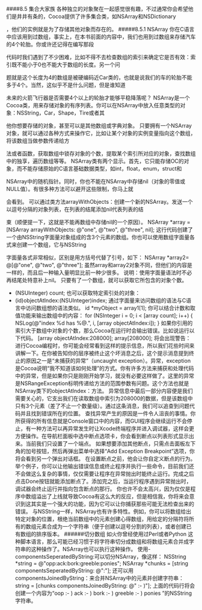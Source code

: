####8.5 集合大家族
各种独立的对象聚在一起感觉很有趣，不过通常你会希望他们是井井有条的，Cocoa提供了许多集合类，如NSArray和NSDictionary

，他们的实例就是为了存储其他对象而存在的。
#####8.5.1 NSArray
你在C语言中应该用到过数组，事实上，在本书前面的内容中，我们也用到过数组来存储汽车的4个轮胎。你或许还记得在编写那段

代码时我们遇到了不少困难，比如不得不去检查数组的索引来确定它是否有效：索引既不能小于0也不能大于数组的长度。另一个问

题就是这个长度为4的数组是被硬编码近Car类的，也就是说我们的车的轮胎不能多于4个。当然，这似乎不是什么问题，但是谁知道

未来的火箭飞行器是否需要4个以上的轮胎才能够平稳降落呢？
NSArray是一个Cocoa类，用来存储对象的有序列表。你可以在NSArray中放入任意类型的对象：NSString，Car，Shape，Tire或者其

他你想要存储的对象，甚至可以是其他数组或字典对象。
只要拥有一个NSArray对象，就可以通过各种方式来操作它，比如让某个对象的实例变量指向这个数组，将该数组当做参数传递给方

法或者函数，获取数组中锁存对象的个数，提取某个索引所对应的对象，查找数组中的独享，遍历数组等等。
NSArray类有两个显示。首先，它只能存储OC的对象，而不能存储原始的C语言基础数据类型，如int，float，enum，struct和

NSArray中的随机指针。同时，你也不能在NSArray中存储nil（对象的零值或NULL值）。有很多种方法可以避开这些限制，你马上就

会看到。
可以通过类方法arrayWithObjects：创建一个新的NSArray。发送一个以逗号分隔的对象列表，在列表的结尾添加nil代表列表的结

束（顺便提一下，这就是不能再数组中存储nil的一个原因）。
NSArray *array = [NSArray arrayWithObjects: @"one", @"two", @"three", nil];
这行代码创建了一个由NSString字面量对象组成的含3个元素的数组。你也可以使用数组字面量各式来创建一个数组，它与NSString

字面量各式非常相似，区别是用方括号代替了引号，如下：
NSArray *array2= @[@"one", @"two", @"three"];
虽然array和array2对象不同，但他们的内容是一样的，而且后一种输入量明显比前一种少很多。
说明：使用字面量语法时不必再结尾处特意补上nil。
只要有了一个数组，就可以获取它所包含的对象个数。
- (NSUInteger) count;
也可以获取特定索引处的对象：
- (id)objectAtIndex:(NSUInteger)index;
通过字面量来访问数组的语法与C语言中访问数组想的语法类似。
id *myObject = array1[1];
你可以结合计数和取值功能来输出数组中的内容：
for (NSInteger i = 0; i < [array count]; i++)
{
NSLog(@"index %d has %@.", i, [array objectAtIndex:i]);
}
如果你引用的索引大于数组中对象的个数，那么Cocoa在运行时会输出错误。比如说运行以下代码。
[array objectAtIndex:208000];
array[208000];
将会出现警告：
进行Cocoa编程时，你可能会经常看到这样的提示信息，所以我们花些时间来讲解一下。在你被告知你的层序被终止这个坏消息之后，这个提示消息提到终止的原因之一是“未捕获的异常”（uncaught exception）。异常，exception是Cocoa说明“我不知道该如何处理”的方式。你有许多方法来捕获和处理代码中的异常，但是如果你只是刚刚开始学习，就没有必要这样做了。这里的异常是NSRangeException标明传递给方法的范围参数有问题。这个方法也就是NSArray类下的objectAtIndex：方法。
异常信息中最后一部分内容便是我们需要关心的，它支出我们在读取数组中索引为208000的数据，但是该数组中只有3个元素（差了不止一个数量级）。通过这条消息，我们可以追查到问题代码并且找到错误所在的位置。
查找异常产生的原因是一件令人沮丧的事情。你所获得的所有信息就是Console窗口中的内容，而GUI程序会继续运行不会停止，有一种方法可以再异常发生时让Xcode终端程序并进入调试器，这样会更方便操作。在导航栏面板中选中断点选项卡，你会看到断点以列表形式显示出来。当前我们只设置了一个端点。
如果想要添加其他断点，只需点击面板左下角的加号按钮，然后再弹出菜单中选择“Add Exception Breakpoint”选项，你将会看到另一个弹出对话框。
在设置断点之前，他会让你自定义断点的行为。举个例子，你可以让他输出错误信息或终止程序并执行一些命令，目前我们还不会做这么复杂的事情，仅仅需要让程序在异常抛出时能终止运行。完成之后点击Done按钮就能添加断点了。添加完之后，当运行程序遇到异常抛出时，调试器会终止运行并指向包含断点的那行。
你也许不会太高兴，因为仅仅是程序中数组溢出了上线就导致Cocoa有这么大的反应，但是相信我，你将来会意识到这其实是一个强大的功能，因为它可以让你捕获那些可能无法检查出来的错误。
与NSString一样，NSArray也有许多特性。例如，你可以将数组给出特定对象的位置，根绝当前数组中的元素创建心得数组，用给定的分隔符将所有的数组元素合成为一个字符串（便于创建以逗号分割的列表），或者创建已有数组的排序版本。
######切分数组
如火你曾经使用过Perl或者Python 这种脚本语言，那么可能已经习惯于将字符串切分成数组和将数组元素合并成字符串的这种操作了。NSArray也可以执行这种操作。
使用-componentsSeperatedByString:可以切分NSArray，像这样：
NSString *string = @"opp:ack:bork:greeble:ponies";
NSArray *chunks = [string componentsSeperatedByString: @":"];
还可以用componentsJoinedByString：来合并NSArray中的元素并创建字符串：
string = [chunks componentsJoinedByString: @" :- )"];
上面的代码行将会创建一个内容为“oop :- ) ack :- ) bork :- ) greeble :- ) ponies ”的NSString字符串。
